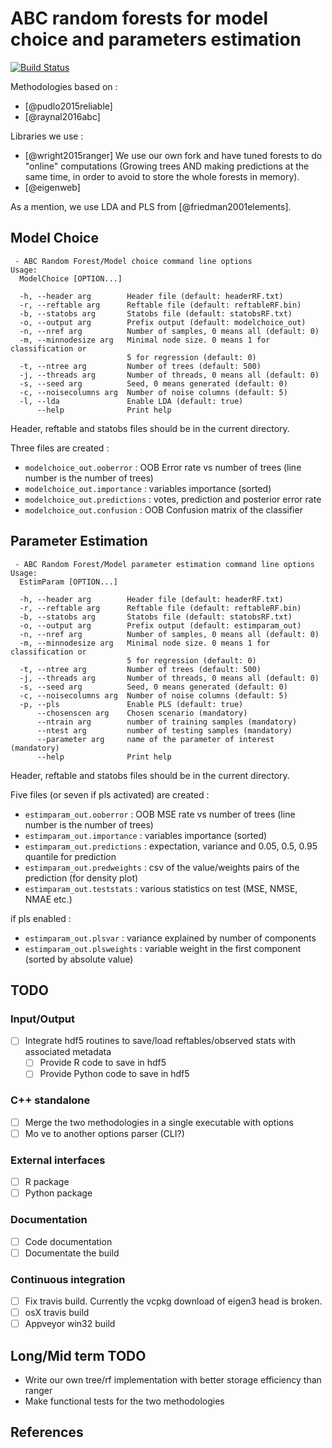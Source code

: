 # ABC random forests for model choice and parameters estimation

[![Build Status](https://travis-ci.com/fradav/abcranger.svg?branch=master)](https://travis-ci.com/fradav/abcranger)

Methodologies based on :

- [@pudlo2015reliable]
- [@raynal2016abc]

Libraries we use :

- [@wright2015ranger] We use our own fork and have tuned forests to do "online" computations (Growing trees AND making predictions at the same time, in order to avoid to store the whole forests in memory).
- [@eigenweb]

As a mention, we use LDA and PLS from [@friedman2001elements].

## Model Choice

```text
 - ABC Random Forest/Model choice command line options
Usage:
  ModelChoice [OPTION...]

  -h, --header arg        Header file (default: headerRF.txt)
  -r, --reftable arg      Reftable file (default: reftableRF.bin)
  -b, --statobs arg       Statobs file (default: statobsRF.txt)
  -o, --output arg        Prefix output (default: modelchoice_out)
  -n, --nref arg          Number of samples, 0 means all (default: 0)
  -m, --minnodesize arg   Minimal node size. 0 means 1 for classification or
                          5 for regression (default: 0)
  -t, --ntree arg         Number of trees (default: 500)
  -j, --threads arg       Number of threads, 0 means all (default: 0)
  -s, --seed arg          Seed, 0 means generated (default: 0)
  -c, --noisecolumns arg  Number of noise columns (default: 5)
  -l, --lda               Enable LDA (default: true)
      --help              Print help
```

Header, reftable and statobs files should be in the current directory.

Three files are created :

- `modelchoice_out.ooberror` : OOB Error rate vs number of trees (line number is the number of trees)
- `modelchoice_out.importance` : variables importance (sorted)
- `modelchoice_out.predictions` : votes, prediction and posterior error rate
- `modelchoice_out.confusion` : OOB Confusion matrix of the classifier

## Parameter Estimation

```text
 - ABC Random Forest/Model parameter estimation command line options
Usage:
  EstimParam [OPTION...]

  -h, --header arg        Header file (default: headerRF.txt)
  -r, --reftable arg      Reftable file (default: reftableRF.bin)
  -b, --statobs arg       Statobs file (default: statobsRF.txt)
  -o, --output arg        Prefix output (default: estimparam_out)
  -n, --nref arg          Number of samples, 0 means all (default: 0)
  -m, --minnodesize arg   Minimal node size. 0 means 1 for classification or
                          5 for regression (default: 0)
  -t, --ntree arg         Number of trees (default: 500)
  -j, --threads arg       Number of threads, 0 means all (default: 0)
  -s, --seed arg          Seed, 0 means generated (default: 0)
  -c, --noisecolumns arg  Number of noise columns (default: 5)
  -p, --pls               Enable PLS (default: true)
      --chosenscen arg    Chosen scenario (mandatory)
      --ntrain arg        number of training samples (mandatory)
      --ntest arg         number of testing samples (mandatory)
      --parameter arg     name of the parameter of interest (mandatory)
      --help              Print help
```

Header, reftable and statobs files should be in the current directory.

Five files (or seven if pls activated) are created :

- `estimparam_out.ooberror` : OOB MSE rate vs number of trees (line number is the number of trees)
- `estimparam_out.importance` : variables importance (sorted)
- `estimparam_out.predictions` : expectation, variance and 0.05, 0.5, 0.95 quantile for prediction
- `estimparam_out.predweights` : csv of the value/weights pairs of the prediction (for density plot)
- `estimparam_out.teststats` : various statistics on test (MSE, NMSE, NMAE etc.)

if pls enabled :

- `estimparam_out.plsvar` : variance explained by number of components
- `estimparam_out.plsweights` : variable weight in the first component (sorted by absolute value)

## TODO

### Input/Output

- [ ] Integrate hdf5 routines to save/load reftables/observed stats with associated metadata
  - [ ] Provide R code to save in hdf5
  - [ ]  Provide Python code to save in hdf5

### C++ standalone

- [ ] Merge the two methodologies in a single executable with options
- [ ] Mo ve to another options parser (CLI?)

### External interfaces

- [ ] R package
- [ ] Python package
  
### Documentation

- [ ] Code documentation
- [ ] Documentate the build

### Continuous integration

- [ ] Fix travis build. Currently the vcpkg download of eigen3 head is broken.
- [ ] osX travis build
- [ ] Appveyor win32 build

## Long/Mid term TODO

- Write our own tree/rf implementation with better storage efficiency than ranger
- Make functional tests for the two methodologies

## References
